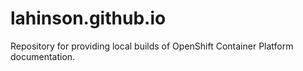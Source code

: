 # lahinson.github.io

Repository for providing local builds of OpenShift Container Platform documentation.
